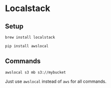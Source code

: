 # Localstack

## Setup

```bash
brew install localstack
```

```bash
pip install awslocal
```

## Commands

```bash
awslocal s3 mb s3://mybucket
```

Just use `awslocal` instead of `aws` for all commands.
